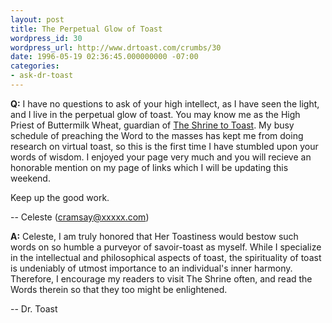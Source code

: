 ```yaml
---
layout: post
title: The Perpetual Glow of Toast
wordpress_id: 30
wordpress_url: http://www.drtoast.com/crumbs/30
date: 1996-05-19 02:36:45.000000000 -07:00
categories:
- ask-dr-toast
---
```

**Q:** I have no questions to ask of your high intellect, as I have seen the light, and I live in the perpetual glow of toast. You may know me as the High Priest of Buttermilk Wheat, guardian of [The Shrine to Toast](http://www.teleport.com/~cramsay/shrine.html). My busy schedule of preaching the Word to the masses has kept me from doing research on virtual toast, so this is the first time I have stumbled upon your words of wisdom. I enjoyed your page very much and you will recieve an honorable mention on my page of links which I will be updating this weekend.

Keep up the good work.

-- Celeste (cramsay@xxxxx.com)

**A:** Celeste, I am truly honored that Her Toastiness would bestow such words on so humble a purveyor of savoir-toast as myself. While I specialize in the intellectual and philosophical aspects of toast, the spirituality of toast is undeniably of utmost importance to an individual's inner harmony. Therefore, I encourage my readers to visit The Shrine often, and read the Words therein so that they too might be enlightened.

-- Dr. Toast
